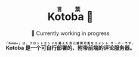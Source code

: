 <h1 align="center"><ruby>Koto<rt>言</rt>ba<rt>葉</rt></ruby> 🍃</h1>
<p align="center">🚧 Currently working in progress</p>
<p align="center"><strong><ruby>Kotoba 是一个可自行部署的、附带前端的评论服务器。<rt>「Kotoba」は、フロントエンドを備えた自己展開可能なコメント サーバーです。</rt></ruby></strong></p>
